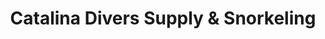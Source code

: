 ---
title: "Catalina Divers Supply & Snorkeling"
url: /avalon/catalina-divers-supply-and-snorkeling/
shop: diving
---
